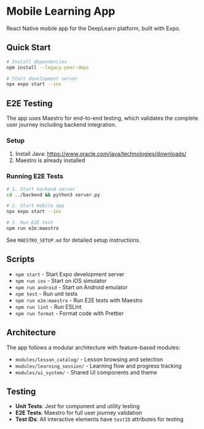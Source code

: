 # Mobile Learning App

React Native mobile app for the DeepLearn platform, built with Expo.

## Quick Start

```bash
# Install dependencies
npm install --legacy-peer-deps

# Start development server
npx expo start --ios
```

## E2E Testing

The app uses Maestro for end-to-end testing, which validates the complete user journey including backend integration.

### Setup

1. Install Java: https://www.oracle.com/java/technologies/downloads/
2. Maestro is already installed

### Running E2E Tests

```bash
# 1. Start backend server
cd ../backend && python3 server.py

# 2. Start mobile app
npx expo start --ios

# 3. Run E2E test
npm run e2e:maestro
```

See `MAESTRO_SETUP.md` for detailed setup instructions.

## Scripts

- `npm start` - Start Expo development server
- `npm run ios` - Start on iOS simulator
- `npm run android` - Start on Android emulator
- `npm test` - Run unit tests
- `npm run e2e:maestro` - Run E2E tests with Maestro
- `npm run lint` - Run ESLint
- `npm run format` - Format code with Prettier

## Architecture

The app follows a modular architecture with feature-based modules:

- `modules/lesson_catalog/` - Lesson browsing and selection
- `modules/learning_session/` - Learning flow and progress tracking
- `modules/ui_system/` - Shared UI components and theme

## Testing

- **Unit Tests**: Jest for component and utility testing
- **E2E Tests**: Maestro for full user journey validation
- **Test IDs**: All interactive elements have `testID` attributes for testing
